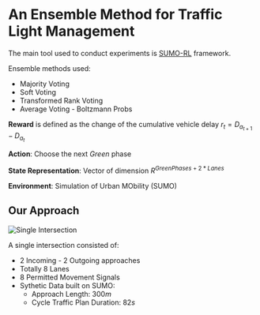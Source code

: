 # An Ensemble Method for Traffic Light Management

The main tool used to conduct experiments is [SUMO-RL](https://github.com/LucasAlegre/sumo-rl) framework.

Ensemble methods used:
- Majority Voting
- Soft Voting
- Transformed Rank Voting
- Average Voting - Boltzmann Probs

**Reward** is defined as the change of the cumulative vehicle delay $r_{t} = D_{a_{t+1}} - D_{a_{t}}$

**Action**: Choose the next *Green* phase

**State Representation**: Vector of dimension $R^{GreenPhases+2*Lanes}$

**Environment**: Simulation of Urban MObility (SUMO)

## Our Approach

![Single Intersection](https://github.com/LucasAlegre/sumo-rl/blob/master/outputs/actions.png)

A single intersection consisted of:
- 2 Incoming - 2 Outgoing approaches
- Totally 8 Lanes
- 8 Permitted Movement Signals
- Sythetic Data built on SUMO:
    - Approach Length: $300m$
    - Cycle Traffic Plan Duration: $82s$
